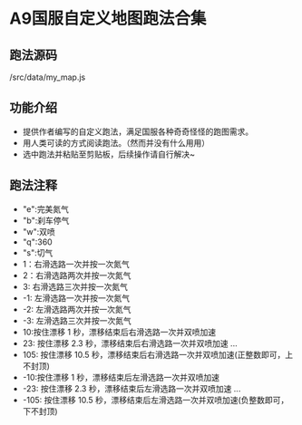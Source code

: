 # A9国服自定义地图跑法合集

## 跑法源码

/src/data/my_map.js

## 功能介绍

+ 提供作者编写的自定义跑法，满足国服各种奇奇怪怪的跑图需求。
+ 用人类可读的方式阅读跑法。（然而并没有什么用用）
+ 选中跑法并粘贴至剪贴板，后续操作请自行解决~

## 跑法注释

+ "e":完美氮气
+ "b":刹车停气
+ "w":双喷
+ "q":360
+ "s":切气
+ 1：右滑选路一次并按一次氮气
+ 2：右滑选路两次并按一次氮气
+ 3: 右滑选路三次并按一次氮气
+ -1: 左滑选路一次并按一次氮气
+ -2: 左滑选路两次并按一次氮气
+ -3: 左滑选路三次并按一次氮气
+ 10:按住漂移 1 秒，漂移结束后右滑选路一次并双喷加速
+ 23: 按住漂移 2.3 秒，漂移结束后右滑选路一次并双喷加速
...
+ 105: 按住漂移 10.5 秒，漂移结束后右滑选路一次并双喷加速(正整数即可，上不封顶)
+ -10:按住漂移 1 秒，漂移结束后左滑选路一次并双喷加速
+ -23: 按住漂移 2.3 秒，漂移结束后左滑选路一次并双喷加速
...
+ -105: 按住漂移 10.5 秒，漂移结束后左滑选路一次并双喷加速(负整数即可，下不封顶)